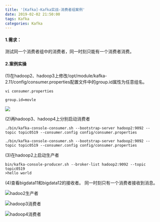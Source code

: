 ```yaml
---
title: '[Kafka]-Kafka实战-消费者组案例'
date: 2019-02-02 21:50:00
tags: Kafka
categories: Kafka
---
```


#### 1.需求：
测试同一个消费者组中的消费者，同一时刻只能有一个消费者消费。
#### 2.案例实操
(1)在hadoop2、hadoop3上修改/opt/module/kafka-2.11/config/consumer.properties配置文件中的group.id属性为任意组名。
```shell
vi consumer.properties

group.id=movle
```
![](https://imgconvert.csdnimg.cn/aHR0cHM6Ly91cGxvYWQtaW1hZ2VzLmppYW5zaHUuaW8vdXBsb2FkX2ltYWdlcy80MzkxNDA3LWVmYTZhNTU3ZTY3ODU3NDcucG5n?x-oss-process=image/format,png)

(2)再hadoop3、hadoop4上分别启动消费者
```shell
./bin/kafka-console-consumer.sh --bootstrap-server hadoop2:9092 --topic topic0519 --consumer.config config/consumer.properties

./bin/kafka-console-consumer.sh --bootstrap-server hadoop2:9092 --topic topic0519 --consumer.config config/consumer.properties
```
(3)在hadoop2上启动生产者
```shell
bin/kafka-console-producer.sh --broker-list hadoop2:9092 --topic topic0519
>hello world
```
(4)查看bigdata11和bigdata12的接收者。
同一时刻只有一个消费者接收到消息。

![hadoo2生产者](https://imgconvert.csdnimg.cn/aHR0cHM6Ly91cGxvYWQtaW1hZ2VzLmppYW5zaHUuaW8vdXBsb2FkX2ltYWdlcy80MzkxNDA3LTNiZGIyODcwZTJjNWVlZDkucG5n?x-oss-process=image/format,png)

![hadoop3消费者](https://imgconvert.csdnimg.cn/aHR0cHM6Ly91cGxvYWQtaW1hZ2VzLmppYW5zaHUuaW8vdXBsb2FkX2ltYWdlcy80MzkxNDA3LTUzOGFmOWYxZGQ4Yjc4ODgucG5n?x-oss-process=image/format,png)

![hadoop4消费者](https://imgconvert.csdnimg.cn/aHR0cHM6Ly91cGxvYWQtaW1hZ2VzLmppYW5zaHUuaW8vdXBsb2FkX2ltYWdlcy80MzkxNDA3LTQ5NWVlYTk4ODg4NjIyN2YucG5n?x-oss-process=image/format,png)
